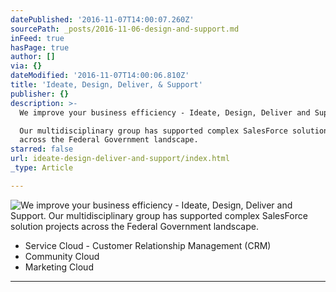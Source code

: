 ```yaml
---
datePublished: '2016-11-07T14:00:07.260Z'
sourcePath: _posts/2016-11-06-design-and-support.md
inFeed: true
hasPage: true
author: []
via: {}
dateModified: '2016-11-07T14:00:06.810Z'
title: 'Ideate, Design, Deliver, & Support'
publisher: {}
description: >-
  We improve your business efficiency - Ideate, Design, Deliver and Support.

  Our multidisciplinary group has supported complex SalesForce solution projects
  across the Federal Government landscape.
starred: false
url: ideate-design-deliver-and-support/index.html
_type: Article

---
```

![We improve your business efficiency - Ideate, Design, Deliver and Support.
Our multidisciplinary group has supported complex SalesForce solution projects across the Federal Government landscape.](https://the-grid-user-content.s3-us-west-2.amazonaws.com/c3d8615a-9b96-49b4-96bf-9ea0ff79fc98.jpg)

* Service Cloud - Customer Relationship Management (CRM)
* Community Cloud
* Marketing Cloud

---